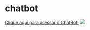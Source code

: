 # chatbot

<a href="https://climacobnu.github.io/chatbot/"  rel="noopener noreferrer" target="_blank">Clique aqui para acessar o ChatBot!</a>
<img src = "chatbot.JPG.JPG"/>
